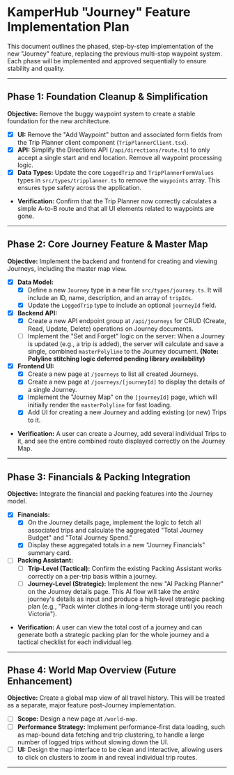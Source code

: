 
# KamperHub "Journey" Feature Implementation Plan

This document outlines the phased, step-by-step implementation of the new "Journey" feature, replacing the previous multi-stop waypoint system. Each phase will be implemented and approved sequentially to ensure stability and quality.

---

## **Phase 1: Foundation Cleanup & Simplification**

**Objective:** Remove the buggy waypoint system to create a stable foundation for the new architecture.

-   [x] **UI:** Remove the "Add Waypoint" button and associated form fields from the Trip Planner client component (`TripPlannerClient.tsx`).
-   [x] **API:** Simplify the Directions API (`/api/directions/route.ts`) to only accept a single start and end location. Remove all waypoint processing logic.
-   [x] **Data Types:** Update the core `LoggedTrip` and `TripPlannerFormValues` types in `src/types/tripplanner.ts` to remove the `waypoints` array. This ensures type safety across the application.
-   **Verification:** Confirm that the Trip Planner now correctly calculates a simple A-to-B route and that all UI elements related to waypoints are gone.

---

## **Phase 2: Core Journey Feature & Master Map**

**Objective:** Implement the backend and frontend for creating and viewing Journeys, including the master map view.

-   [x] **Data Model:**
    -   [x] Define a new `Journey` type in a new file `src/types/journey.ts`. It will include an ID, name, description, and an array of `tripIds`.
    -   [x] Update the `LoggedTrip` type to include an optional `journeyId` field.
-   [x] **Backend API:**
    -   [x] Create a new API endpoint group at `/api/journeys` for CRUD (Create, Read, Update, Delete) operations on Journey documents.
    -   [ ] Implement the "Set and Forget" logic on the server: When a Journey is updated (e.g., a trip is added), the server will calculate and save a single, combined `masterPolyline` to the Journey document. **(Note: Polyline stitching logic deferred pending library availability)**
-   [x] **Frontend UI:**
    -   [x] Create a new page at `/journeys` to list all created Journeys.
    -   [x] Create a new page at `/journeys/[journeyId]` to display the details of a single Journey.
    -   [x] Implement the "Journey Map" on the `[journeyId]` page, which will initially render the `masterPolyline` for fast loading.
    -   [x] Add UI for creating a new Journey and adding existing (or new) Trips to it.
-   **Verification:** A user can create a Journey, add several individual Trips to it, and see the entire combined route displayed correctly on the Journey Map.

---

## **Phase 3: Financials & Packing Integration**

**Objective:** Integrate the financial and packing features into the Journey model.

-   [x] **Financials:**
    -   [x] On the Journey details page, implement the logic to fetch all associated trips and calculate the aggregated "Total Journey Budget" and "Total Journey Spend."
    -   [x] Display these aggregated totals in a new "Journey Financials" summary card.
-   [ ] **Packing Assistant:**
    -   [ ] **Trip-Level (Tactical):** Confirm the existing Packing Assistant works correctly on a per-trip basis within a journey.
    -   [ ] **Journey-Level (Strategic):** Implement the new "AI Packing Planner" on the Journey details page. This AI flow will take the *entire* journey's details as input and produce a high-level strategic packing plan (e.g., "Pack winter clothes in long-term storage until you reach Victoria").
-   **Verification:** A user can view the total cost of a journey and can generate both a strategic packing plan for the whole journey and a tactical checklist for each individual leg.

---

## **Phase 4: World Map Overview (Future Enhancement)**

**Objective:** Create a global map view of all travel history. This will be treated as a separate, major feature post-Journey implementation.

-   [ ] **Scope:** Design a new page at `/world-map`.
-   [ ] **Performance Strategy:** Implement performance-first data loading, such as map-bound data fetching and trip clustering, to handle a large number of logged trips without slowing down the UI.
-   [ ] **UI:** Design the map interface to be clean and interactive, allowing users to click on clusters to zoom in and reveal individual trip routes.

---

